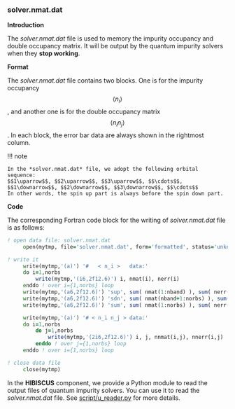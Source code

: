 ### solver.nmat.dat

**Introduction**

The *solver.nmat.dat* file is used to memory the impurity occupancy and double occupancy matrix. It will be output by the quantum impurity solvers when they **stop working**.

**Format**

The *solver.nmat.dat* file contains two blocks. One is for the impurity occupancy $$\langle n_i\rangle$$, and another one is for the double occupancy matrix $$\langle n_i n_j\rangle$$. In each block, the error bar data are always shown in the rightmost column.

!!! note

    In the *solver.nmat.dat* file, we adopt the following orbital sequence:
    $$1\uparrow$$, $$2\uparrow$$, $$3\uparrow$$, $$\cdots$$, $$1\downarrow$$, $$2\downarrow$$, $$3\downarrow$$, $$\cdots$$
    In other words, the spin up part is always before the spin down part.

**Code**

The corresponding Fortran code block for the writing of *solver.nmat.dat* file is as follows:

```fortran
! open data file: solver.nmat.dat
     open(mytmp, file='solver.nmat.dat', form='formatted', status='unknown')

! write it
     write(mytmp,'(a)') '#   < n_i >   data:'
     do i=1,norbs
         write(mytmp,'(i6,2f12.6)') i, nmat(i), nerr(i)
     enddo ! over i={1,norbs} loop
     write(mytmp,'(a6,2f12.6)') 'sup', sum( nmat(1:nband) ), sum( nerr(1:nband) )
     write(mytmp,'(a6,2f12.6)') 'sdn', sum( nmat(nband+1:norbs) ), sum( nerr(nband+1:norbs) )
     write(mytmp,'(a6,2f12.6)') 'sum', sum( nmat(1:norbs) ), sum( nerr(1:norbs) )

     write(mytmp,'(a)') '# < n_i n_j > data:'
     do i=1,norbs
         do j=1,norbs
             write(mytmp,'(2i6,2f12.6)') i, j, nnmat(i,j), nnerr(i,j)
         enddo ! over j={1,norbs} loop
     enddo ! over i={1,norbs} loop

! close data file
     close(mytmp)
```

In the **HIBISCUS** component, we provide a Python module to read the output files of quantum impurity solvers. You can use it to read the *solver.nmat.dat* file. See [script/u_reader.py](../ch07/reader.md) for more details.